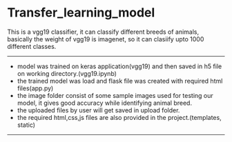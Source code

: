 # Transfer_learning_model
This is a vgg19 classifier, it can classify different breeds of animals, basically the weight of vgg19 is imagenet, so it can clasiify upto 1000 different classes. 
*********************************************
* model was trained on keras application(vgg19) and then saved in h5 file on working directory.(vgg19.ipynb)
* the trained model was load and flask file was created with required html files(app.py)
* the image folder consist of some sample images used for testing our model, it gives good accuracy while identifying animal breed.
* the uploaded files by user will get saved in upload folder.
* the required html,css,js files are also provided in the project.(templates, static)

**********************************************
